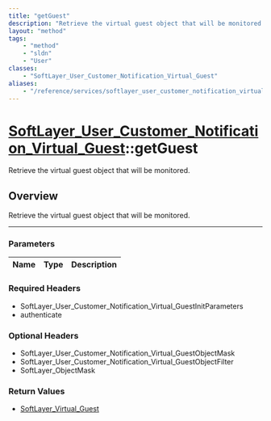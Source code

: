 ```yaml
---
title: "getGuest"
description: "Retrieve the virtual guest object that will be monitored."
layout: "method"
tags:
    - "method"
    - "sldn"
    - "User"
classes:
    - "SoftLayer_User_Customer_Notification_Virtual_Guest"
aliases:
    - "/reference/services/softlayer_user_customer_notification_virtual_guest/getGuest"
---
```

# [SoftLayer_User_Customer_Notification_Virtual_Guest](/reference/services/SoftLayer_User_Customer_Notification_Virtual_Guest)::getGuest


Retrieve the virtual guest object that will be monitored.


## Overview 
Retrieve the virtual guest object that will be monitored.

-----

### Parameters 
|Name | Type | Description |
| --- | --- | --- |


### Required Headers
* SoftLayer_User_Customer_Notification_Virtual_GuestInitParameters
* authenticate


### Optional Headers
* SoftLayer_User_Customer_Notification_Virtual_GuestObjectMask
* SoftLayer_User_Customer_Notification_Virtual_GuestObjectFilter
* SoftLayer_ObjectMask

### Return Values
* <a href='/reference/datatypes/SoftLayer_Virtual_Guest'>SoftLayer_Virtual_Guest </a>




